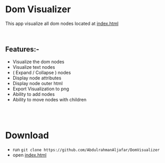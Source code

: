 # Dom Visualizer
This app visualize all dom nodes located at [index.html](index.html)

<br>

## Features:-
- Visualize the dom nodes
- Visualize text nodes
- ( Expand / Collapse ) nodes
- Display node attributes
- Display node outer html
- Export Visualization to png
- Ability to add nodes
- Ability to move nodes with children

<br>
<br>

# Download
- run ```git clone https://github.com/AbdulrahmanAljafar/DomVisualizer```
- open [index.html](index.html)

<br>
